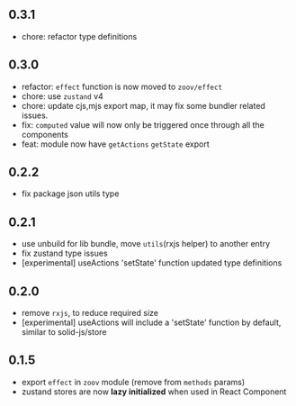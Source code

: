 ## 0.3.1
- chore: refactor type definitions

## 0.3.0
- refactor: `effect` function is now moved to `zoov/effect`
- chore: use `zustand` v4
- chore: update cjs,mjs export map, it may fix some bundler related issues.
- fix: `computed` value will now only be triggered once through all the components
- feat: module now have `getActions` `getState` export

## 0.2.2
- fix package json utils type

## 0.2.1
- use unbuild for lib bundle, move `utils`(rxjs helper) to another entry
- fix zustand type issues
- [experimental] useActions 'setState' function updated type definitions

## 0.2.0
- remove `rxjs`, to reduce required size
- [experimental] useActions will include a 'setState' function by default, similar to solid-js/store

## 0.1.5
- export `effect` in `zoov` module (remove from `methods` params)
- zustand stores are now **lazy initialized** when used in React Component